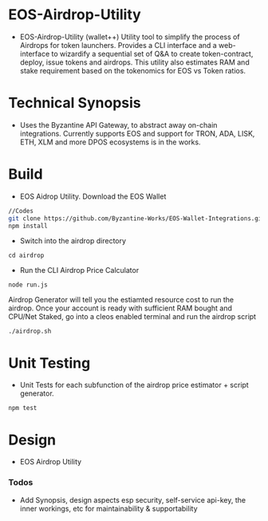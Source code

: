 # EOS-Airdrop-Utility

- EOS-Airdrop-Utility (wallet++)
Utility tool to simplify the process of Airdrops for token launchers. Provides a CLI interface and a web-interface to wizardify a sequential set of Q&A to create token-contract, deploy, issue tokens and airdrops. This utility also estimates RAM and stake requirement based on the tokenomics for EOS vs Token ratios.

# Technical Synopsis
- Uses the Byzantine API Gateway, to abstract away on-chain integrations. Currently supports EOS and support for TRON, ADA, LISK, ETH, XLM and more DPOS ecosystems is in the works.


# Build
- EOS Aidrop Utility. Download the EOS Wallet
```sh
//Codes
git clone https://github.com/Byzantine-Works/EOS-Wallet-Integrations.git
npm install
```

- Switch into the airdrop directory
```
cd airdrop
```
- Run the CLI Airdrop Price Calculator
```
node run.js
```

Airdrop Generator will tell you the estiamted resource cost to run the airdrop. Once your account is ready with sufficient RAM bought and CPU/Net Staked, go into a cleos enabled terminal and run the airdrop script 
```
./airdrop.sh
```

# Unit Testing
- Unit Tests for each subfunction of the airdrop price estimator + script generator. 
```
npm test
```

# Design
- EOS Airdrop Utility


### Todos
 - Add Synopsis, design aspects esp security, self-service api-key, the inner workings, etc for maintainability & supportability
